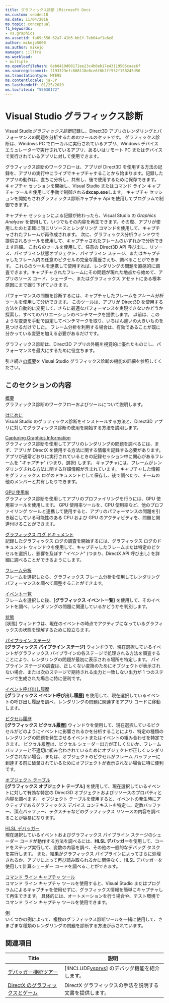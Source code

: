 ```yaml
---
title: グラフィックス診断 |Microsoft Docs
ms.custom: seodec18
ms.date: 11/04/2016
ms.topic: conceptual
f1_keywords:
- vs.graphics
ms.assetid: fa69c550-62a7-41b5-bb1f-7eb04af1a6e8
author: mikejo5000
ms.author: mikejo
manager: jillfra
ms.workload:
- multiple
ms.openlocfilehash: 6eb8419d08172ee23c4b0eb17e43119505caee6f
ms.sourcegitcommit: 2193323efc608118e0ce6f6b2ff532f158245d56
ms.translationtype: MTE95
ms.contentlocale: ja-JP
ms.lasthandoff: 01/25/2019
ms.locfileid: "55030172"
---
```

# <a name="visual-studio-graphics-diagnostics"></a>Visual Studio グラフィックス診断
Visual Studio*グラフィックス診断*記録し、Direct3D アプリのレンダリングとパフォーマンスの問題を分析するためのツールのセットです。 グラフィックス診断は、Windows PC でローカルに実行されているアプリ、Windows デバイス エミュレーターで実行されているアプリ、あるいはリモート PC またはデバイスで実行されているアプリに対して使用できます。  

 グラフィックス診断のワークフローは、アプリが Direct3D を使用する方法の記録を、アプリの実行中にライブでキャプチャすることから始まります。記録したアプリの動作は、直ちに分析し、共有し、後で使用するために保存できます。 キャプチャ セッションを開始し、Visual Studio またはコマンド ライン キャプチャ ツールを使用して手動で制御される**dxcap.exe**します。 キャプチャ セッションを開始もされグラフィックス診断キャプチャ Api を使用してプログラムで制御できます。  

 キャプチャ セッションによる記録が終わったら、Visual Studio の *Graphics Analyzer* を使用して、いつでもその内容を再生できます。その際、アプリが使用したのと正確に同じリソースとレンダリング コマンドを使用して、キャプチャされたフレームが再作成されます。 次に、グラフィックス分析ウィンドウで提供されるツールを使用して、キャプチャされたフレームのいずれかで分析できます詳細。 これらのツールを使用して、任意の Direct3D API 呼び出し、リソース、パイプライン状態オブジェクト、パイプライン ステージ、またはキャプチャしたフレーム内の任意のピクセルの完全な履歴さえも、調べることができます。 これらのツールを連携して使用すれば、レンダリングの問題を直感的に調査できます。キャプチャされたフレームにその問題が現れた地点から始めて、アプリのソース コード、シェーダー、またはグラフィックス アセットにある根本原因にまで掘り下げていきます。  

 パフォーマンスの問題を診断するには、キャプチャしたフレームを*フレーム分析*ツールを使用して分析できます。 このツールは、アプリが Direct3D を使用する方法を自動的に変更して、さらに最適なパフォーマンスを実現できないかどうか探索し、すべてのバリエーションのベンチマークを提供します。 以前は、このような変更を手動で設定してベンチマークを取り、いちばん違いの大きいものを見つけるだけでした。 フレーム分析を利用する場合は、有効であることが既に分かっている変更を加える必要があるだけです。  

 グラフィックス診断は、Direct3D アプリの外観を視覚的に優れたものにし、パフォーマンスを最大にするために役立ちます。  

 引き続き[の概要](overview-of-visual-studio-graphics-diagnostics.md)を Visual Studio グラフィックス診断の機能の詳細を参照してください。  

## <a name="in-this-section"></a>このセクションの内容  
 [概要](overview-of-visual-studio-graphics-diagnostics.md)  
 グラフィックス診断のワークフローおよびツールについて説明します。  

 [はじめに](getting-started-with-visual-studio-graphics-diagnostics.md)  
 Visual Studio のグラフィックス診断をインストールする方法と、Direct3D アプリに対してグラフィックス診断の使用を開始する方法を説明します。  

 [Capturing Graphics Information](capturing-graphics-information.md)  
 グラフィックス診断を使用してアプリのレンダリングの問題を調べるには、まず、アプリが DirectX を使用する方法に関する情報を記録する必要があります。 アプリが通常どおりに実行されているときの記録セッション中に関心があるフレームを "*キャプチャ*" (つまり、選択) します。 キャプチャには、フレームがレンダリングされる方法に関する詳細情報が含まれています。 キャプチャした情報をグラフィックス ログのドキュメントとして保存し、後で調べたり、チームの他のメンバーと共有したりできます。  

 [GPU 使用率](gpu-usage.md)  
 グラフィックス診断を使用してアプリのプロファイリングを行うには、GPU 使用率ツールを使用します。 GPU 使用率ツールを、CPU 使用率など、他のプロファイリング ツールと連携して使用すると、アプリのパフォーマンスの問題を引き起こしている可能性のある CPU および GPU のアクティビティを、問題と関連付けることができます。  

 [グラフィックス ログ ドキュメント](graphics-log-document.md)  
 記録したグラフィックス ログの調査を開始するには、グラフィックス ログのドキュメント ウィンドウを使用して、キャプチャしたフレームまたは特定のピクセルを選択し、影響を及ぼす "*イベント*" (つまり、DirectX API 呼び出し) を詳細に調べることができるようにします。  

 [フレーム分析](graphics-frame-analysis.md)  
 フレームを選択したら、グラフィックス フレーム分析を使用してレンダリング パフォーマンスを調べて調整することができます。  

 [イベント一覧](graphics-event-list.md)  
 フレームを選択した後、**[グラフィックス イベント一覧]** を使用して、そのイベントを調べ、レンダリングの問題に関連しているかどうかを判別します。  

 [状態](graphics-state.md)  
 [状態] ウィンドウは、現在のイベントの時点でアクティブになっているグラフィックスの状態を理解するために役立ちます。  

 [パイプライン ステージ](graphics-pipeline-stages.md)  
 **[グラフィックス パイプライン ステージ]** ウィンドウで、現在選択しているイベントがグラフィックス パイプラインの各ステージで処理される方法を調査することにより、レンダリングの問題が最初に表示される場所を特定します。 パイプライン ステージの調査は、正しくない変換のためにオブジェクトが表示されない場合、または次のステージで期待される出力と一致しない出力が 1 つのステージで生成された場合に特に便利です。  

 [イベント呼び出し履歴](graphics-event-call-stack.md)  
 **[グラフィックス イベント呼び出し履歴]** を使用して、現在選択しているイベントの呼び出し履歴を調べ、レンダリングの問題に関連するアプリ コードに移動します。  

 [ピクセル履歴](graphics-pixel-history.md)  
 **[グラフィックス ピクセル履歴]** ウィンドウを使用して、現在選択しているピクセルがどのようにイベントに影響されるかを分析することにより、特定の種類のレンダリングの問題を発生させるイベントまたはイベントの組み合わせを特定できます。 ピクセル履歴は、ピクセル シェーダー出力が正しくないか、フレーム バッファーと不適切に組み合わされているためにオブジェクトが正しくレンダリングされない場合、または、オブジェクトのピクセルがフレーム バッファーに到達する前に破棄されているためにオブジェクトが表示されない場合に特に便利です。  

 [オブジェクト テーブル](graphics-object-table.md)  
 **[グラフィックス オブジェクト テーブル]** を使用して、現在選択しているイベントに対して有効な特定の Direct3D オブジェクトおよびリソースのプロパティと内容を調べます。 オブジェクト テーブルを使用すると、イベントの発生時にアクティブであるグラフィックス デバイス コンテキストを特定し、定数バッファー、頂点バッファー、テクスチャなどのグラフィックス リソースの内容を調べることが容易になります。  

 [HLSL デバッガー](hlsl-shader-debugger.md)  
 現在選択しているイベントおよびグラフィックス パイプライン ステージのシェーダー コードが動作する方法を調べるには、**HLSL デバッガー**を使用して、コードをステップ実行して、変数の内容を調べ、その他の一般的なデバッグ タスクを実行します。 また、結果がグラフィックス パイプラインによってさらに処理されるか、アプリによって再び読み取られるかに関係なく、HLSL デバッガーを使用して計算シェーダー コードを調べることができます。  

 [コマンド ライン キャプチャ ツール](command-line-capture-tool.md)  
 コマンド ライン キャプチャ ツールを使用すると、Visual Studio またはプログラムによるキャプチャを使用せずに、グラフィックス情報を簡単にキャプチャして再生できます。 具体的には、オートメーションを行う場合や、テスト環境でコマンド ライン キャプチャ ツールを使用できます。  

 [例](graphics-diagnostics-examples.md)  
 いくつかの例によって、複数のグラフィックス診断ツールを一緒に使用して、さまざまな種類のレンダリングの問題を診断する方法が示されています。  

## <a name="related-sections"></a>関連項目  

| Title | 説明 |
| - | - |
| [デバッガー機能ツアー](/visualstudio/debugger/debugger-feature-tour) | [!INCLUDE[vsprvs](../../code-quality/includes/vsprvs_md.md)] のデバッグ機能を紹介します。 |
| [DirectX のグラフィックスとゲーム](http://go.microsoft.com/fwlink/?LinkId=256498) | DirectX グラフィックスの手法を説明する文書を提供します。 |
